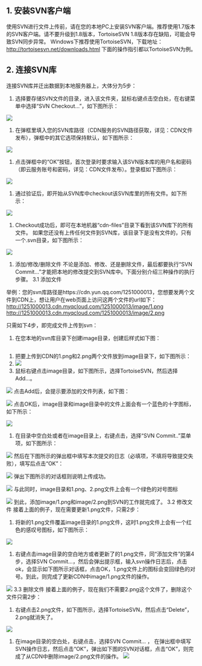 ## 1. 安装SVN客户端
使用SVN进行文件上传前，请在您的本地PC上安装SVN客户端。推荐使用1.7版本的SVN客户端。请不要升级到1.8版本，TortoiseSVN 1.8版本存在缺陷，可能会导致SVN同步异常。
Windows下推荐使用TortoiseSVN，下载地址：http://tortoisesvn.net/downloads.html
下面的操作指引都以TortoiseSVN为例。
## 2. 连接SVN库
连接SVN库并迁出数据到本地服务器上，大体分为5步：
1. 选择要存储SVN文件的目录，进入该文件夹，鼠标右键点击空白处，在右键菜单中选择“SVN Checkout...”，如下图所示：

![](https://mccdn.qcloud.com/static/img/b8fb186b04b4b9a27d84d65447659ad9/image.png)
1. 在弹框里填入您的SVN库路径（CDN服务的SVN路径获取，详见：CDN文件发布），弹框中的其它选项保持默认，如下图所示：

![](https://mccdn.qcloud.com/static/img/74b67cf17f5634c7bec53d88f3d9b8b7/image.png)
1. 点击弹框中的“OK”按钮，首次登录时要求输入该SVN版本库的用户名和密码（即云服务账号和密码，详见：CDN文件发布）。登录框如下图所示：

![](https://mccdn.qcloud.com/static/img/2724c0ac1174f4758b23e32df9c38a1e/image.png)
1. 通过验证后，即开始从SVN库中checkout该SVN库里的所有文件。如下所示：

![](https://mccdn.qcloud.com/static/img/3c35149768d4b63e105866ce9735bd03/image.png)
1. Checkout成功后，即可在本地机器“cdn-files”目录下看到该SVN库下的所有文件。
   如果您还没有上传任何文件到SVN库，该目录下是没有文件的，只有一个.svn目录，如下图所示：

![](https://mccdn.qcloud.com/static/img/908adec0d5ef3f6cb1f61d09cf824023/image.png)
1. 添加/修改/删除文件
   不论是添加、修改、还是删除文件，最后都要执行“SVN Commit…”才能把本地的修改提交到SVN库中。下面分别介绍三种操作的执行步骤。
   3.1 添加文件

举例：您的svn库路径是https://cdn.yun.qq.com/1251000013，您想要发两个文件到CDN上，想让用户在web页面上访问这两个文件的url如下：
http://1251000013.cdn.myqcloud.com/1251000013/image/1.png
http://1251000013.cdn.myqcloud.com/1251000013/image/2.png

只需如下4步，即完成文件上传到svn：

1. 在您本地的svn库目录下创建image目录，创建后样式如下图：

![![](https://mccdn.qcloud.com/static/img/63787ccac5d746d0cf706c2f6c313c4a/image.png)](https://mccdn.qcloud.com/static/img/63787ccac5d746d0cf706c2f6c313c4a/image.png)
1. 把要上传到CDN的1.png和2.png两个文件放到image目录下，如下图所示：
2. 
   ![](https://mccdn.qcloud.com/static/img/e76bf166493b470dfbae4a1b897853c9/image.png)
3. 鼠标右键点击image目录，如下图所示，选择TortoiseSVN，然后选择Add…。

![](https://mccdn.qcloud.com/static/img/284abe368b773674b9c6e46d43db48ea/image.png)
点击Add后，会提示要添加的文件列表，如下图：

![](https://mccdn.qcloud.com/static/img/9e475ba5d78dac92242d65db1c3bcd95/image.png)
点击OK后，image目录和image目录中的文件上面会有一个蓝色的十字图标，如下所示：

![](https://mccdn.qcloud.com/static/img/ded6fb8a9464d9043d483565b67c4b23/image.png)
1. 在目录中空白处或者在image目录上，右键点击，选择“SVN Commit..”菜单项，如下图所示：

![](https://mccdn.qcloud.com/static/img/c2e7e91e6d91b755162ae0ed599ed989/image.png)
然后在下图所示的弹出框中填写本次提交的日志（必填项，不填将导致提交失败），填写后点击“OK”：

![](https://mccdn.qcloud.com/static/img/9554e6ff8f9f65049e3adf5892150516/image.png)
弹出下图所示的对话框则说明上传成功。

![](https://mccdn.qcloud.com/static/img/d02114243966200e6f777d80b8bc3e3b/image.png)
与此同时，image目录和1.png、2.png文件上会有一个绿色的对号图标

![](https://mccdn.qcloud.com/static/img/e029fa171231dff4f052c22e1a437636/image.png)
到此，添加image/1.png和image/2.png到SVN的工作就完成了。
3.2 修改文件
接着上面的例子，现在需要更新1.png文件，只需2步：

1. 将新的1.png文件覆盖image目录的1.png文件，这时1.png文件上会有一个红色的感叹号图标，如下图所示：

![](https://mccdn.qcloud.com/static/img/5db64f71e1939da60644f352dbeb6b9c/image.png)
1. 右键点击image目录的空白地方或者更新了的1.png文件，同“添加文件”的第4步，选择SVN Commit…，然后会弹出提示框，输入svn操作日志后，点击ok，会显示如下图所示对话框，点击OK，1.png文件上的图标会变回绿色的对号。到此，则完成了更新CDN中image/1.png文件的操作。

![](https://mccdn.qcloud.com/static/img/47f6d61be73bc811ecad8c813be256af/image.png)
3.3 删除文件
接着上面的例子，现在我们不需要2.png这个文件了，删除这个文件只需2步：

1. 右键点击2.png文件，如下图所示，选择TortoiseSVN，然后点击“Delete”，2.png就消失了。

![](https://mccdn.qcloud.com/static/img/dee153d48c88d87560e3bdfdfe047bc3/image.png)
1. 在image目录的空白处，右键点击，选择SVN Commit… ， 在弹出框中填写SVN操作日志，然后点击“OK”，弹出如下图的SVN对话框，点击“OK”，则完成了从CDN中删除image/2.png文件的操作。
   ![](https://mccdn.qcloud.com/static/img/603a40a251957a018ffda3bd53d0186d/image.png)